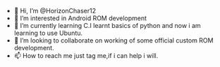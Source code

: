 - 👋 Hi, I’m @HorizonChaser12
- 👀 I’m interested in Android ROM development
- 🌱 I’m currently learning C.I learnt basics of python and now i am learning to use Ubuntu.
- 💞️ I’m looking to collaborate on working of some official custom ROM development.
- 📫 How to reach me just tag me,if i can help i will.

<!---
HorizonChaser12/HorizonChaser12 is a ✨ special ✨ repository because its `README.md` (this file) appears on your GitHub profile.
You can click the Preview link to take a look at your changes.
--->
